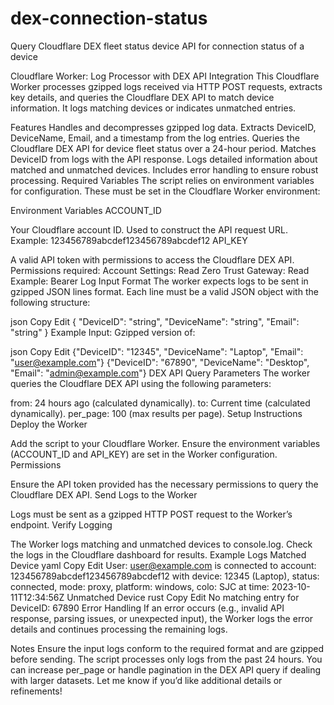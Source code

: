# dex-connection-status
Query Cloudflare DEX fleet status device API for connection status of a device


Cloudflare Worker: Log Processor with DEX API Integration
This Cloudflare Worker processes gzipped logs received via HTTP POST requests, extracts key details, and queries the Cloudflare DEX API to match device information. It logs matching devices or indicates unmatched entries.

Features
Handles and decompresses gzipped log data.
Extracts DeviceID, DeviceName, Email, and a timestamp from the log entries.
Queries the Cloudflare DEX API for device fleet status over a 24-hour period.
Matches DeviceID from logs with the API response.
Logs detailed information about matched and unmatched devices.
Includes error handling to ensure robust processing.
Required Variables
The script relies on environment variables for configuration. These must be set in the Cloudflare Worker environment:

Environment Variables
ACCOUNT_ID

Your Cloudflare account ID.
Used to construct the API request URL.
Example: 123456789abcdef123456789abcdef12
API_KEY

A valid API token with permissions to access the Cloudflare DEX API.
Permissions required:
Account Settings: Read
Zero Trust Gateway: Read
Example: Bearer <your-api-token>
Log Input Format
The worker expects logs to be sent in gzipped JSON lines format. Each line must be a valid JSON object with the following structure:

json
Copy
Edit
{
  "DeviceID": "string",
  "DeviceName": "string",
  "Email": "string"
}
Example Input:
Gzipped version of:

json
Copy
Edit
{"DeviceID": "12345", "DeviceName": "Laptop", "Email": "user@example.com"}
{"DeviceID": "67890", "DeviceName": "Desktop", "Email": "admin@example.com"}
DEX API Query Parameters
The worker queries the Cloudflare DEX API using the following parameters:

from: 24 hours ago (calculated dynamically).
to: Current time (calculated dynamically).
per_page: 100 (max results per page).
Setup Instructions
Deploy the Worker

Add the script to your Cloudflare Worker.
Ensure the environment variables (ACCOUNT_ID and API_KEY) are set in the Worker configuration.
Permissions

Ensure the API token provided has the necessary permissions to query the Cloudflare DEX API.
Send Logs to the Worker

Logs must be sent as a gzipped HTTP POST request to the Worker’s endpoint.
Verify Logging

The Worker logs matching and unmatched devices to console.log. Check the logs in the Cloudflare dashboard for results.
Example Logs
Matched Device
yaml
Copy
Edit
User: user@example.com is connected to account: 123456789abcdef123456789abcdef12 with device: 12345 (Laptop), status: connected, mode: proxy, platform: windows, colo: SJC at time: 2023-10-11T12:34:56Z
Unmatched Device
rust
Copy
Edit
No matching entry for DeviceID: 67890
Error Handling
If an error occurs (e.g., invalid API response, parsing issues, or unexpected input), the Worker logs the error details and continues processing the remaining logs.

Notes
Ensure the input logs conform to the required format and are gzipped before sending.
The script processes only logs from the past 24 hours.
You can increase per_page or handle pagination in the DEX API query if dealing with larger datasets.
Let me know if you’d like additional details or refinements!
